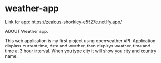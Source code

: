 # weather-app
Link for app: https://zealous-shockley-e5527e.netlify.app/

ABOUT Weather app:

This web application is my first project using openweather API. Application displays current time, date and weather, then displays weather, time and time at 3 hour interval.
When you type city it will show you city and country name.
